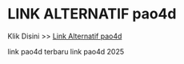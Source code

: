 # LINK ALTERNATIF pao4d

Klik Disini >> <a href="https://linksto.pages.dev/">Link Alternatif pao4d </a>

link pao4d terbaru
link pao4d 2025